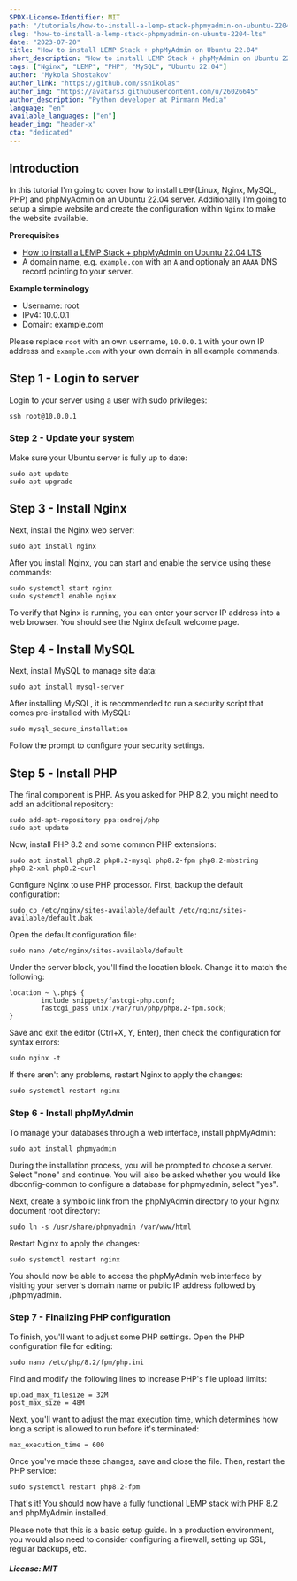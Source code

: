 ```yaml
---
SPDX-License-Identifier: MIT
path: "/tutorials/how-to-install-a-lemp-stack-phpmyadmin-on-ubuntu-2204-lts"
slug: "how-to-install-a-lemp-stack-phpmyadmin-on-ubuntu-2204-lts"
date: "2023-07-20"
title: "How to install LEMP Stack + phpMyAdmin on Ubuntu 22.04"
short_description: "How to install LEMP Stack + phpMyAdmin on Ubuntu 22.04"
tags: ["Nginx", "LEMP", "PHP", "MySQL", "Ubuntu 22.04"]
author: "Mykola Shostakov"
author_link: "https://github.com/ssnikolas"
author_img: "https://avatars3.githubusercontent.com/u/26026645"
author_description: "Python developer at Pirmann Media"
language: "en"
available_languages: ["en"]
header_img: "header-x"
cta: "dedicated"
---
```


## Introduction

In this tutorial I'm going to cover how to install `LEMP`(Linux, Nginx, MySQL, PHP) and phpMyAdmin on an Ubuntu 22.04 server. Additionally I'm going to setup a simple website and create the configuration within `Nginx` to make the website available.

**Prerequisites**

* [How to install a LEMP Stack + phpMyAdmin on Ubuntu 22.04 LTS](https://community.hetzner.com/tutorials/how-to-install-a-lemp-stack-phpmyadmin-on-ubuntu-2204-lts)
* A domain name, e.g. `example.com` with an `A` and optionaly an `AAAA` DNS record pointing to your server. 

**Example terminology**

* Username: root
* IPv4: 10.0.0.1
* Domain: example.com

Please replace `root` with an own username, `10.0.0.1` with your own IP address and `example.com` with your own domain in all example commands.

## Step 1 - Login to server

Login to your server using a user with sudo privileges:

```shell
ssh root@10.0.0.1
```

### Step 2 - Update your system

Make sure your Ubuntu server is fully up to date:

```shell
sudo apt update
sudo apt upgrade
```

## Step 3 - Install Nginx

Next, install the Nginx web server:

```shell
sudo apt install nginx
```
After you install Nginx, you can start and enable the service using these commands:

```shell
sudo systemctl start nginx
sudo systemctl enable nginx
```

To verify that Nginx is running, you can enter your server IP address into a web browser. You should see the Nginx default welcome page.

## Step 4 - Install MySQL

Next, install MySQL to manage site data:

```shell
sudo apt install mysql-server
```

After installing MySQL, it is recommended to run a security script that comes pre-installed with MySQL:

```shell
sudo mysql_secure_installation
```

Follow the prompt to configure your security settings.

## Step 5 - Install PHP

The final component is PHP. As you asked for PHP 8.2, you might need to add an additional repository:

```shell
sudo add-apt-repository ppa:ondrej/php
sudo apt update
```

Now, install PHP 8.2 and some common PHP extensions:

```shell
sudo apt install php8.2 php8.2-mysql php8.2-fpm php8.2-mbstring php8.2-xml php8.2-curl
```

Configure Nginx to use PHP processor. First, backup the default configuration:

```shell
sudo cp /etc/nginx/sites-available/default /etc/nginx/sites-available/default.bak
```

Open the default configuration file:

```shell
sudo nano /etc/nginx/sites-available/default
```

Under the server block, you'll find the location block. Change it to match the following:

```shell
location ~ \.php$ {
        include snippets/fastcgi-php.conf;
        fastcgi_pass unix:/var/run/php/php8.2-fpm.sock;
}
```

Save and exit the editor (Ctrl+X, Y, Enter), then check the configuration for syntax errors:

```shell
sudo nginx -t
```

If there aren't any problems, restart Nginx to apply the changes:

```shell
sudo systemctl restart nginx
```

### Step 6 - Install phpMyAdmin

To manage your databases through a web interface, install phpMyAdmin:

```shell
sudo apt install phpmyadmin
```

During the installation process, you will be prompted to choose a server. Select "none" and continue. You will also be asked whether you would like dbconfig-common to configure a database for phpmyadmin, select "yes".

Next, create a symbolic link from the phpMyAdmin directory to your Nginx document root directory:

```shell
sudo ln -s /usr/share/phpmyadmin /var/www/html
```

Restart Nginx to apply the changes:

```shell
sudo systemctl restart nginx
```

You should now be able to access the phpMyAdmin web interface by visiting your server's domain name or public IP address followed by /phpmyadmin.

### Step 7 - Finalizing PHP configuration

To finish, you'll want to adjust some PHP settings. Open the PHP configuration file for editing:

```shell
sudo nano /etc/php/8.2/fpm/php.ini
```

Find and modify the following lines to increase PHP's file upload limits:

```shell
upload_max_filesize = 32M
post_max_size = 48M
```

Next, you'll want to adjust the max execution time, which determines how long a script is allowed to run before it's terminated:

```shell
max_execution_time = 600
```

Once you've made these changes, save and close the file. Then, restart the PHP service:

```shell
sudo systemctl restart php8.2-fpm
```

That's it! You should now have a fully functional LEMP stack with PHP 8.2 and phpMyAdmin installed.

Please note that this is a basic setup guide. In a production environment, you would also need to consider configuring a firewall, setting up SSL, regular backups, etc.

##### License: MIT

<!--

Contributor's Certificate of Origin

By making a contribution to this project, I certify that:

(a) The contribution was created in whole or in part by me and I have
    the right to submit it under the license indicated in the file; or

(b) The contribution is based upon previous work that, to the best of my
    knowledge, is covered under an appropriate license and I have the
    right under that license to submit that work with modifications,
    whether created in whole or in part by me, under the same license
    (unless I am permitted to submit under a different license), as
    indicated in the file; or

(c) The contribution was provided directly to me by some other person
    who certified (a), (b) or (c) and I have not modified it.

(d) I understand and agree that this project and the contribution are
    public and that a record of the contribution (including all personal
    information I submit with it, including my sign-off) is maintained
    indefinitely and may be redistributed consistent with this project
    or the license(s) involved.

Signed-off-by: Mykola Shostakov

-->
